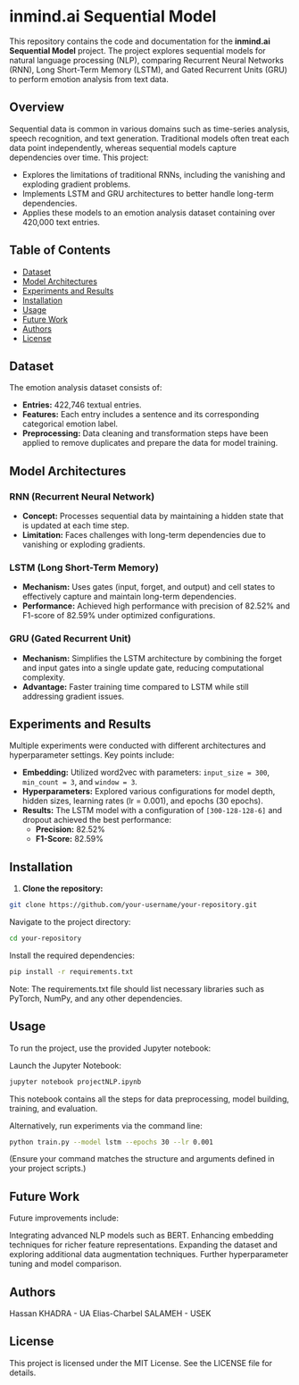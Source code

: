 # inmind.ai Sequential Model

This repository contains the code and documentation for the **inmind.ai Sequential Model** project. The project explores sequential models for natural language processing (NLP), comparing Recurrent Neural Networks (RNN), Long Short-Term Memory (LSTM), and Gated Recurrent Units (GRU) to perform emotion analysis from text data.

## Overview

Sequential data is common in various domains such as time-series analysis, speech recognition, and text generation. Traditional models often treat each data point independently, whereas sequential models capture dependencies over time. This project:
- Explores the limitations of traditional RNNs, including the vanishing and exploding gradient problems.
- Implements LSTM and GRU architectures to better handle long-term dependencies.
- Applies these models to an emotion analysis dataset containing over 420,000 text entries.

## Table of Contents

- [Dataset](#dataset)
- [Model Architectures](#model-architectures)
- [Experiments and Results](#experiments-and-results)
- [Installation](#installation)
- [Usage](#usage)
- [Future Work](#future-work)
- [Authors](#authors)
- [License](#license)

## Dataset

The emotion analysis dataset consists of:
- **Entries:** 422,746 textual entries.
- **Features:** Each entry includes a sentence and its corresponding categorical emotion label.
- **Preprocessing:** Data cleaning and transformation steps have been applied to remove duplicates and prepare the data for model training.

## Model Architectures

### RNN (Recurrent Neural Network)
- **Concept:** Processes sequential data by maintaining a hidden state that is updated at each time step.
- **Limitation:** Faces challenges with long-term dependencies due to vanishing or exploding gradients.

### LSTM (Long Short-Term Memory)
- **Mechanism:** Uses gates (input, forget, and output) and cell states to effectively capture and maintain long-term dependencies.
- **Performance:** Achieved high performance with precision of 82.52% and F1-score of 82.59% under optimized configurations.

### GRU (Gated Recurrent Unit)
- **Mechanism:** Simplifies the LSTM architecture by combining the forget and input gates into a single update gate, reducing computational complexity.
- **Advantage:** Faster training time compared to LSTM while still addressing gradient issues.

## Experiments and Results

Multiple experiments were conducted with different architectures and hyperparameter settings. Key points include:
- **Embedding:** Utilized word2vec with parameters: `input_size = 300`, `min_count = 3`, and `window = 3`.
- **Hyperparameters:** Explored various configurations for model depth, hidden sizes, learning rates (lr = 0.001), and epochs (30 epochs).
- **Results:** The LSTM model with a configuration of `[300-128-128-6]` and dropout achieved the best performance:
  - **Precision:** 82.52%
  - **F1-Score:** 82.59%

## Installation

1. **Clone the repository:**
```bash
git clone https://github.com/your-username/your-repository.git
```

Navigate to the project directory:

```bash
cd your-repository
```

Install the required dependencies:

```bash
pip install -r requirements.txt
```
Note: The requirements.txt file should list necessary libraries such as PyTorch, NumPy, and any other dependencies.

## Usage
To run the project, use the provided Jupyter notebook:

Launch the Jupyter Notebook:

```bash
jupyter notebook projectNLP.ipynb
```
This notebook contains all the steps for data preprocessing, model building, training, and evaluation.

Alternatively, run experiments via the command line:

```bash
python train.py --model lstm --epochs 30 --lr 0.001
```
(Ensure your command matches the structure and arguments defined in your project scripts.)

## Future Work
Future improvements include:

Integrating advanced NLP models such as BERT.
Enhancing embedding techniques for richer feature representations.
Expanding the dataset and exploring additional data augmentation techniques.
Further hyperparameter tuning and model comparison.

## Authors
Hassan KHADRA - UA
Elias-Charbel SALAMEH - USEK

## License
This project is licensed under the MIT License. See the LICENSE file for details.